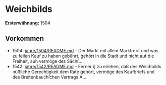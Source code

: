 # Weichbilds

**Ersterwähnung:** 1504

## Vorkommen
- 1504: [jahre/1504/README.md](../jahre/1504/README.md) – Der Markt mit allem Marktre<t und was zu feilen
Kauf zu haben gebührt, gehört in die Stadt und nicht
auf die Freiheit, auh vermöge des Sächſ...
- 1542: [jahre/1542/README.md](../jahre/1542/README.md) – Ferner i} zu erſehen, daß des Weichbilds nüßliche
Gerechtigkeit dem Rate gehört, vermöge des Kaufbriefs
und des Breitenbauchſchen Vertrags A...
